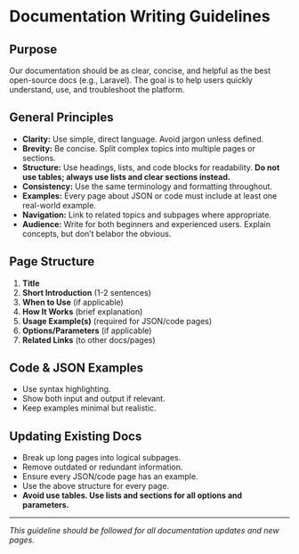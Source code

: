 # Documentation Writing Guidelines

## Purpose
Our documentation should be as clear, concise, and helpful as the best open-source docs (e.g., Laravel). The goal is to help users quickly understand, use, and troubleshoot the platform.

## General Principles
- **Clarity:** Use simple, direct language. Avoid jargon unless defined.
- **Brevity:** Be concise. Split complex topics into multiple pages or sections.
- **Structure:** Use headings, lists, and code blocks for readability. **Do not use tables; always use lists and clear sections instead.**
- **Consistency:** Use the same terminology and formatting throughout.
- **Examples:** Every page about JSON or code must include at least one real-world example.
- **Navigation:** Link to related topics and subpages where appropriate.
- **Audience:** Write for both beginners and experienced users. Explain concepts, but don’t belabor the obvious.

## Page Structure
1. **Title**
2. **Short Introduction** (1-2 sentences)
3. **When to Use** (if applicable)
4. **How It Works** (brief explanation)
5. **Usage Example(s)** (required for JSON/code pages)
6. **Options/Parameters** (if applicable)
7. **Related Links** (to other docs/pages)

## Code & JSON Examples
- Use syntax highlighting.
- Show both input and output if relevant.
- Keep examples minimal but realistic.

## Updating Existing Docs
- Break up long pages into logical subpages.
- Remove outdated or redundant information.
- Ensure every JSON/code page has an example.
- Use the above structure for every page.
- **Avoid use tables. Use lists and sections for all options and parameters.**

---

_This guideline should be followed for all documentation updates and new pages._

